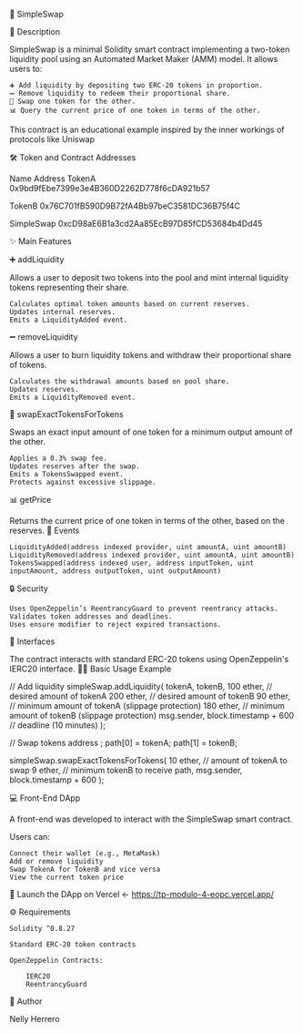 🚀 SimpleSwap

📄 Description

SimpleSwap is a minimal Solidity smart contract implementing a two-token liquidity pool using an Automated Market Maker (AMM) model. It allows users to:

    ➕ Add liquidity by depositing two ERC-20 tokens in proportion.
    ➖ Remove liquidity to redeem their proportional share.
    🔄 Swap one token for the other.
    📊 Query the current price of one token in terms of the other.

This contract is an educational example inspired by the inner workings of protocols like Uniswap

🛠️ Token and Contract Addresses

Name	Address
TokenA	0x9bd9fEbe7399e3e4B360D2262D778f6cDA921b57

TokenB	0x76C701fB590D9B72fA4Bb97beC3581DC36B75f4C

SimpleSwap	0xcD98aE6B1a3cd2Aa85EcB97D85fCD53684b4Dd45

✨ Main Features

➕ addLiquidity

Allows a user to deposit two tokens into the pool and mint internal liquidity tokens representing their share.

    Calculates optimal token amounts based on current reserves.
    Updates internal reserves.
    Emits a LiquidityAdded event.

➖ removeLiquidity

Allows a user to burn liquidity tokens and withdraw their proportional share of tokens.

    Calculates the withdrawal amounts based on pool share.
    Updates reserves.
    Emits a LiquidityRemoved event.

🔄 swapExactTokensForTokens

Swaps an exact input amount of one token for a minimum output amount of the other.

    Applies a 0.3% swap fee.
    Updates reserves after the swap.
    Emits a TokensSwapped event.
    Protects against excessive slippage.

📊 getPrice

Returns the current price of one token in terms of the other, based on the reserves.
📢 Events

    LiquidityAdded(address indexed provider, uint amountA, uint amountB)
    LiquidityRemoved(address indexed provider, uint amountA, uint amountB)
    TokensSwapped(address indexed user, address inputToken, uint inputAmount, address outputToken, uint outputAmount)

🔒 Security

    Uses OpenZeppelin’s ReentrancyGuard to prevent reentrancy attacks.
    Validates token addresses and deadlines.
    Uses ensure modifier to reject expired transactions.

🔗 Interfaces

The contract interacts with standard ERC-20 tokens using OpenZeppelin's IERC20 interface.
🧑‍💻 Basic Usage Example

// Add liquidity
simpleSwap.addLiquidity(
    tokenA,
    tokenB,
    100 ether,     // desired amount of tokenA
    200 ether,     // desired amount of tokenB
    90 ether,      // minimum amount of tokenA (slippage protection)
    180 ether,     // minimum amount of tokenB (slippage protection)
    msg.sender,
    block.timestamp + 600 // deadline (10 minutes)
);

// Swap tokens
address ;
path[0] = tokenA;
path[1] = tokenB;

simpleSwap.swapExactTokensForTokens(
    10 ether,       // amount of tokenA to swap
    9 ether,        // minimum tokenB to receive
    path,
    msg.sender,
    block.timestamp + 600
);

💻 Front-End DApp

A front-end was developed to interact with the SimpleSwap smart contract.

Users can:

    Connect their wallet (e.g., MetaMask)
    Add or remove liquidity
    Swap TokenA for TokenB and vice versa
    View the current token price

🔗 Launch the DApp on Vercel ← https://tp-modulo-4-eopc.vercel.app/

⚙️ Requirements

    Solidity ^0.8.27
    
    Standard ERC-20 token contracts
    
    OpenZeppelin Contracts:

        IERC20
        ReentrancyGuard

👤 Author

Nelly Herrero

